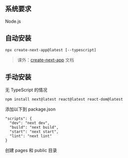 ## 系统要求

Node.js

## 自动安装

```
npx create-next-app@latest [--typescript]
```

> 课外：[create-next-app](https://nextjs.org/docs/api-reference/create-next-app "create-next-app") 文档

## 手动安装

无 TypeScript 的情况

```
npm install next@latest react@latest react-dom@latest
```

添加以下到 package.json

```
"scripts": {
  "dev": "next dev",
  "build": "next build",
  "start": "next start",
  "lint": "next lint"
}
```

创建 pages 和 public 目录
